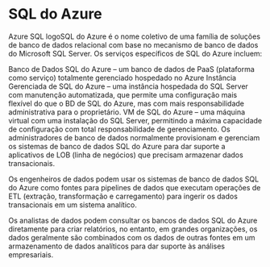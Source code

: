 # SQL do Azure
Azure SQL logoSQL do Azure é o nome coletivo de uma família de soluções de banco de dados relacional com base no mecanismo de banco de dados do Microsoft SQL Server. Os serviços específicos de SQL do Azure incluem:

Banco de Dados SQL do Azure – um banco de dados de PaaS (plataforma como serviço) totalmente gerenciado hospedado no Azure
Instância Gerenciada de SQL do Azure – uma instância hospedada do SQL Server com manutenção automatizada, que permite uma configuração mais flexível do que o BD de SQL do Azure, mas com mais responsabilidade administrativa para o proprietário.
VM de SQL do Azure – uma máquina virtual com uma instalação do SQL Server, permitindo a máxima capacidade de configuração com total responsabilidade de gerenciamento.
Os administradores de banco de dados normalmente provisionam e gerenciam os sistemas de banco de dados SQL do Azure para dar suporte a aplicativos de LOB (linha de negócios) que precisam armazenar dados transacionais.

Os engenheiros de dados podem usar os sistemas de banco de dados SQL do Azure como fontes para pipelines de dados que executam operações de ETL (extração, transformação e carregamento) para ingerir os dados transacionais em um sistema analítico.

Os analistas de dados podem consultar os bancos de dados SQL do Azure diretamente para criar relatórios, no entanto, em grandes organizações, os dados geralmente são combinados com os dados de outras fontes em um armazenamento de dados analíticos para dar suporte às análises empresariais.
